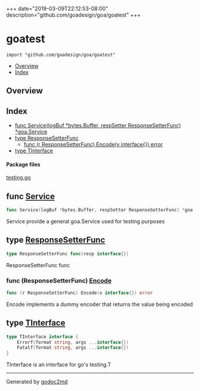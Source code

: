 +++
date="2019-03-09T22:12:53-08:00"
description="github.com/goadesign/goa/goatest"
+++


# goatest
`import "github.com/goadesign/goa/goatest"`

* [Overview](#pkg-overview)
* [Index](#pkg-index)

## <a name="pkg-overview">Overview</a>



## <a name="pkg-index">Index</a>
* [func Service(logBuf *bytes.Buffer, respSetter ResponseSetterFunc) *goa.Service](#Service)
* [type ResponseSetterFunc](#ResponseSetterFunc)
  * [func (r ResponseSetterFunc) Encode(v interface{}) error](#ResponseSetterFunc.Encode)
* [type TInterface](#TInterface)


#### <a name="pkg-files">Package files</a>
[testing.go](/src/github.com/goadesign/goa/goatest/testing.go) 





## <a name="Service">func</a> [Service](/src/target/testing.go?s=582:660#L28)
``` go
func Service(logBuf *bytes.Buffer, respSetter ResponseSetterFunc) *goa.Service
```
Service provide a general goa.Service used for testing purposes




## <a name="ResponseSetterFunc">type</a> [ResponseSetterFunc](/src/target/testing.go?s=314:360#L19)
``` go
type ResponseSetterFunc func(resp interface{})
```
ResponseSetterFunc func










### <a name="ResponseSetterFunc.Encode">func</a> (ResponseSetterFunc) [Encode](/src/target/testing.go?s=436:491#L22)
``` go
func (r ResponseSetterFunc) Encode(v interface{}) error
```
Encode implements a dummy encoder that returns the value being encoded




## <a name="TInterface">type</a> [TInterface](/src/target/testing.go?s=168:285#L13)
``` go
type TInterface interface {
    Errorf(format string, args ...interface{})
    Fatalf(format string, args ...interface{})
}
```
TInterface is an interface for go's testing.T














- - -
Generated by [godoc2md](http://godoc.org/github.com/davecheney/godoc2md)
